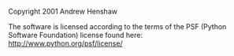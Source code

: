 Copyright 2001 Andrew Henshaw

The software is licensed according to the terms of the PSF (Python Software Foundation) license found here: http://www.python.org/psf/license/